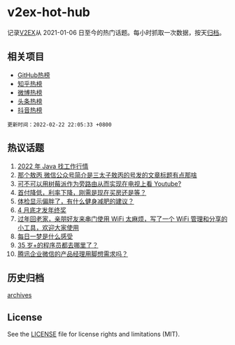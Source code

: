 # v2ex-hot-hub

 记录[V2EX](https://www.v2ex.com/)从 2021-01-06 日至今的热门话题。每小时抓取一次数据，按天[归档](archives)。
 
 ## 相关项目

- [GitHub热榜](https://github.com/snaildev/github-hot-hub)
- [知乎热榜](https://github.com/snaildev/zhihu-hot-hub)
- [微博热榜](https://github.com/snaildev/weibo-hot-hub)
- [头条热榜](https://github.com/snaildev/toutiao-hot-hub)
- [抖音热榜](https://github.com/snaildev/douyin-hot-hub)


 `更新时间：2022-02-22 22:05:33 +0800`

## 热议话题

1. [2022 年 Java 找工作行情](https://www.v2ex.com/t/835637)
1. [那个敖丙 微信公众号简介是三太子敖丙的号发的文章标题有点那啥](https://www.v2ex.com/t/835651)
1. [可不可以用树莓派作为旁路由从而实现在电视上看 Youtube?](https://www.v2ex.com/t/835585)
1. [首付降低，利率下降，刚需是现在买房还是等？](https://www.v2ex.com/t/835597)
1. [体检显示偏胖了，有什么健身减肥的建议？](https://www.v2ex.com/t/835579)
1. [4 月底才发年终奖](https://www.v2ex.com/t/835572)
1. [过年回老家，亲朋好友来串门使用 WiFi 太麻烦，写了一个 WiFi 管理和分享的小工具，欢迎大家使用](https://www.v2ex.com/t/835565)
1. [每日一梦是什么感受](https://www.v2ex.com/t/835537)
1. [35 岁+的程序员都去哪里了？](https://www.v2ex.com/t/835685)
1. [腾讯企业微信的产品经理用脚想需求吗？](https://www.v2ex.com/t/835641)

## 历史归档

[archives](archives)

## License

See the [LICENSE](LICENSE) file for license rights and limitations (MIT).
